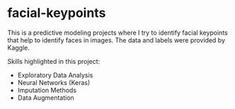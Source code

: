 # facial-keypoints

This is a predictive modeling projects where I try to identify facial keypoints that help to identify faces in images. The data and labels were provided by Kaggle. 

Skills highlighted in this project:

- Exploratory Data Analysis
- Neural Networks (Keras)
- Imputation Methods
- Data Augmentation
